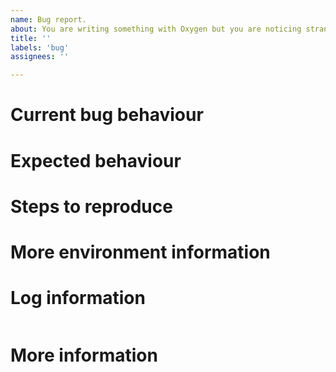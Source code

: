 ```yaml
---
name: Bug report.
about: You are writing something with Oxygen but you are noticing strange behaviour, throws an exception, or it is buggy.
title: ''
labels: 'bug'
assignees: ''

---
```


<!-- When reporting a bug, please read this complete template and fill all the questions in order to get a better response -->

# Current bug behaviour
<!-- What is the current behaviour that you see? -->

# Expected behaviour
<!-- What behaviour did you expect? -->

# Steps to reproduce
<!-- This one is very important, please be very precise in how we can reproduce this bug -->
<!-- If possible please report steps based on the example from this plugin! -->

# More environment information
<!--
Create a list of more environment information, like:
* Oxygen version: 0.0.1
-->

# Log information
<!-- If you have any debug / error logging, please fill it here within the code block below -->
```

```

# More information
<!-- Do you have any other useful information about this bug report? Please write it down here -->
<!-- Possible helpful information: references to other sites/repositories -->
